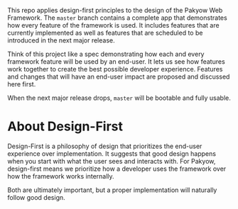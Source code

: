 This repo applies design-first principles to the design of the Pakyow Web Framework. The `master` branch contains a complete app that demonstrates how every feature of the framework is used. It includes features that are currently implemented as well as features that are scheduled to be introduced in the next major release.

Think of this project like a spec demonstrating how each and every framework feature will be used by an end-user. It lets us see how features work together to create the best possible developer experience. Features and changes that will have an end-user impact are proposed and discussed here first.

When the next major release drops, `master` will be bootable and fully usable.

# About Design-First

Design-First is a philosophy of design that prioritizes the end-user experience over implementation. It suggests that good design happens when you start with what the user sees and interacts with. For Pakyow, design-first means we prioritize how a developer uses the framework over how the framework works internally.

Both are ultimately important, but a proper implementation will naturally follow good design.
